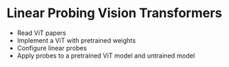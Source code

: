# Linear Probing Vision Transformers
  - Read ViT papers
  - Implement a ViT with pretrained weights
  - Configure linear probes 
  - Apply probes to a pretrained ViT model and untrained model
